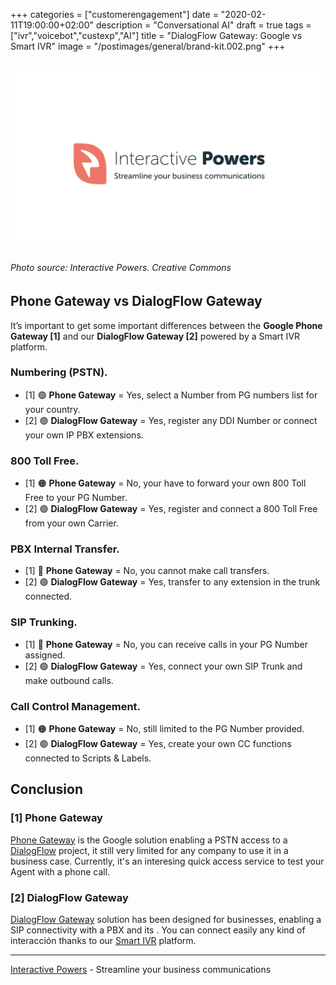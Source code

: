 +++
categories = ["customerengagement"]
date = "2020-02-11T19:00:00+02:00"
description = "Conversational AI"
draft = true
tags = ["ivr","voicebot","custexp","AI"]
title = "DialogFlow Gateway: Google vs Smart IVR"
image = "/postimages/general/brand-kit.002.png"
+++

![training](/postimages/general/brand-kit.002.png)
-----------
###### Photo source: Interactive Powers. Creative Commons

##	Phone Gateway vs DialogFlow Gateway

It’s important to get some important differences between the **Google Phone Gateway [1]** and our **DialogFlow Gateway [2]** powered by a Smart IVR platform.

###	Numbering (PSTN).

* [1] 🟢 **Phone Gateway** =  Yes, select a Number from PG numbers list for your country.
* [2] 🟢 **DialogFlow Gateway** = Yes, register any DDI Number or connect your own IP PBX extensions.

###	800 Toll Free.

* [1] 🟠 **Phone Gateway** = No, your have to forward your own 800 Toll Free to your PG Number.
* [2] 🟢 **DialogFlow Gateway**	= Yes, register and connect a 800 Toll Free from your own Carrier.

###	PBX Internal Transfer.

* [1] 🔴 **Phone Gateway** =  No, you cannot make call transfers.
* [2] 🟢 **DialogFlow Gateway** = Yes, transfer to any extension in the trunk connected.

###	SIP Trunking.

* [1] 🔴 **Phone Gateway** = No, you can receive calls in your PG Number assigned.
* [2] 🟢 **DialogFlow Gateway**	= Yes, connect your own SIP Trunk and make outbound calls.

###	Call Control Management.

* [1] 🟠 **Phone Gateway** =  No, still limited to the PG Number provided.
* [2] 🟢 **DialogFlow Gateway**	=  Yes, create your own CC functions connected to Scripts & Labels.

##	Conclusion

###	[1] Phone Gateway

[Phone Gateway](url) is the Google solution enabling a PSTN access to a [DialogFlow](https://dialogflow.com/) project, it still very limited for any company to use it in a business case. Currently, it's an interesing quick access service to test your Agent with a phone call.

###	[2] DialogFlow Gateway

[DialogFlow Gateway](url) solution has been designed for businesses, enabling a SIP connectivity with a PBX and its . You can connect easily any kind of interacción thanks to our [Smart IVR](https://www.ivrpowers.com/voicexml/) platform.

---
[Interactive Powers](http://www.ivrpowers.com/) - Streamline your business communications


